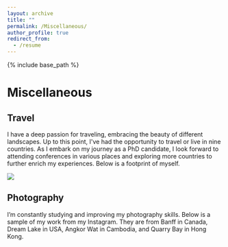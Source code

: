 ```yaml
---
layout: archive
title: ""
permalink: /Miscellaneous/
author_profile: true
redirect_from:
  - /resume
---
```


{% include base_path %}

# Miscellaneous

## Travel
I have a deep passion for traveling, embracing the beauty of different landscapes. Up to this point, I've had the opportunity to travel or live in nine countries. As I embark on my journey as a PhD candidate, I look forward to attending conferences in various places and exploring more countries to further enrich my experiences. Below is a footprint of myself.

<img src="https://baikunleng.github.io/images/Rplot.jpg">



## Photography
I’m constantly studying and improving my photography skills. Below is a sample of my work from my Instagram. They are from Banff in Canada, Dream Lake in USA, Angkor Wat in Cambodia, and Quarry Bay in Hong Kong.








